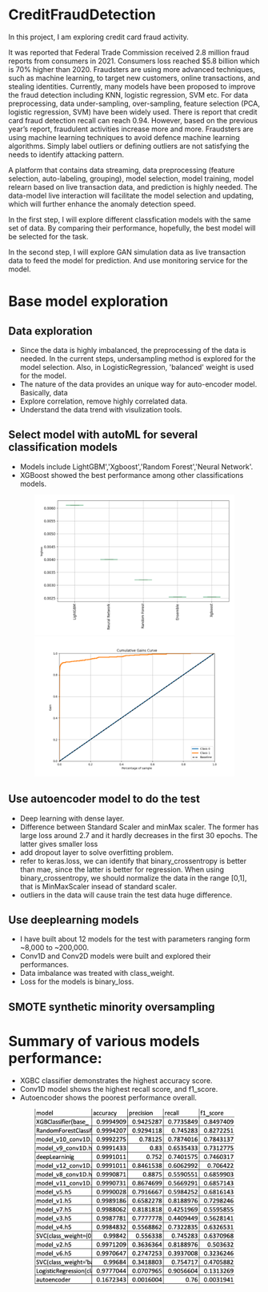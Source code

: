 # CreditFraudDetection
In this project, I am exploring credit card fraud activity.

It was reported that Federal Trade Commission received 2.8 million fraud reports from consumers in 2021. Consumers loss reached $5.8 billion which is 70% higher than 2020. Fraudsters are using more advanced techniques, such as machine learning, to target new customers, online transactions, and stealing identities. Currently, many models have been proposed to improve the fraud detection including KNN, logistic regression, SVM etc. For data preprocessing, data under-sampling, over-sampling, feature selection (PCA, logistic regression, SVM) have been widely used. There is report that credit card fraud detection recall can reach 0.94. However, based on the previous year’s report, fraudulent activities increase more and more. Fraudsters are using machine learning techniques to avoid defence machine learning algorithms. Simply label outliers or defining outliers are not satisfying the needs to identify attacking pattern. 

A platform that contains data streaming, data preprocessing (feature selection, auto-labeling, grouping), model selection, model training, model relearn based on live transaction data, and prediction is highly needed. The data-model live interaction will facilitate the model selection and updating, which will further enhance the anomaly detection speed.

In the first step, I will explore different classfication models with the same set of data. By comparing their performance, hopefully, the best model will be selected for the task.

In the second step, I will explore GAN simulation data as live transaction data to feed the model for prediction. And use monitoring service for the model.

# Base model exploration
## Data exploration
* Since the data is highly imbalanced, the preprocessing of the data is needed. In the current steps, undersampling method is explored for the model selection. Also, in LogisticRegression, 'balanced' weight is used for the model.
* The nature of the data provides an unique way for auto-encoder model. Basically, data 
* Explore correlation, remove highly correlated data.
* Understand the data trend with visulization tools.

## Select model with autoML for several classification models
* Models include LightGBM','Xgboost','Random Forest','Neural Network'.
* XGBoost showed the best performance among other classifications models.
<p align="center">
    <img src=".src/AutoML_1/ldb_performance_boxplot.png" alt="drawing" width="400"/>
    <img src = '.src/AutoML_1/2_Default_Xgboost/cumulative_gains_curve.png'alt="drawing" width="400"/>

## Use autoencoder model to do the test
* Deep learning with dense layer.
* Difference between Standard Scaler and minMax scaler. The former has large loss around 2.7 and it hardly decreases in the first 30 epochs. The latter gives smaller loss 
* add dropout layer to solve overfitting problem.
* refer to keras.loss, we can identify that binary_crossentropy is better than mae, since the latter is better for regression. When using binary_crossentropy, we should normalize the data in the range [0,1], that is MinMaxScaler insead of standard scaler.
* outliers in the data will cause train the test data huge difference.

## Use deeplearning models
* I have built about 12 models for the test with parameters ranging form ~8,000 to ~200,000.
* Conv1D and Conv2D models were built and explored their performances.
* Data imbalance was treated with class_weight.
* Loss for the models is binary_loss. 

## SMOTE synthetic minority oversampling 


# Summary of various models performance:
* XGBC classifier demonstrates the highest accuracy score.
* Conv1D model shows the highest recall score, and f1_score.
* Autoencoder shows the poorest performance overall.
<p align="center">
    <img src="img/ModelSummary.png" alt="drawing" width="400"/>
